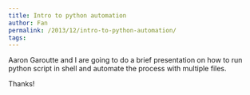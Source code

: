 ```yaml
---
title: Intro to python automation
author: Fan
permalink: /2013/12/intro-to-python-automation/
tags:
---
```

Aaron Garoutte and I are going to do a brief presentation on how to run python script in shell and automate the process with multiple files.

Thanks!

